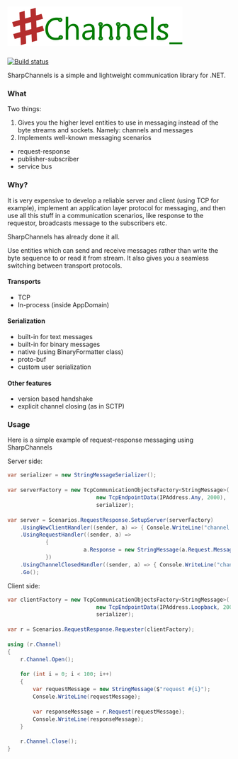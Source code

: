 # ![SharpChannels](logo.png "SharpChannels") 

[![Build status](https://ci.appveyor.com/api/projects/status/923senof89ihceqy?svg=true)](https://ci.appveyor.com/project/VictorScherbakov/sharpchannels)

SharpChannels is a simple and lightweight communication library for .NET.

### What

Two things:
1. Gives you the higher level entities to use in messaging instead of the byte streams and sockets. 
Namely: channels and messages
2. Implements well-known messaging scenarios
- request-response
- publisher-subscriber
- service bus


### Why?

It is very expensive to develop a reliable server and client (using TCP for example), 
implement an application layer protocol for messaging, and then use all this stuff in a communication scenarios, like response to the requestor, broadcasts message to the subscribers etc.

SharpChannels has already done it all.

Use entities which can send and receive messages rather than write the byte sequence to or read it from stream.
It also gives you a seamless switching between transport protocols.

#### Transports
- TCP
- In-process (inside AppDomain)

#### Serialization
- built-in for text messages
- built-in for binary messages
- native (using BinaryFormatter class)
- proto-buf
- custom user serialization

#### Other features
- version based handshake
- explicit channel closing (as in SCTP)

### Usage
Нere is a simple example of request-response messaging using SharpChannels

Server side:
```c#
var serializer = new StringMessageSerializer();

var serverFactory = new TcpCommunicationObjectsFactory<StringMessage>(
                            new TcpEndpointData(IPAddress.Any, 2000), 
                            serializer);

var server = Scenarios.RequestResponse.SetupServer(serverFactory)
    .UsingNewClientHandler((sender, a) => { Console.WriteLine("channel opened"); })
    .UsingRequestHandler((sender, a) => 
            { 
                        a.Response = new StringMessage(a.Request.Message.Replace("request", "response")); 
            })
    .UsingChannelClosedHandler((sender, a) => { Console.WriteLine("channel closed"); })
    .Go();

```

Client side:
```c#
var clientFactory = new TcpCommunicationObjectsFactory<StringMessage>(
                            new TcpEndpointData(IPAddress.Loopback, 2000), 
                            serializer);

var r = Scenarios.RequestResponse.Requester(clientFactory);

using (r.Channel)
{
    r.Channel.Open();

    for (int i = 0; i < 100; i++)
    {
        var requestMessage = new StringMessage($"request #{i}");
        Console.WriteLine(requestMessage);

        var responseMessage = r.Request(requestMessage);
        Console.WriteLine(responseMessage);
    }

    r.Channel.Close();
}
```
